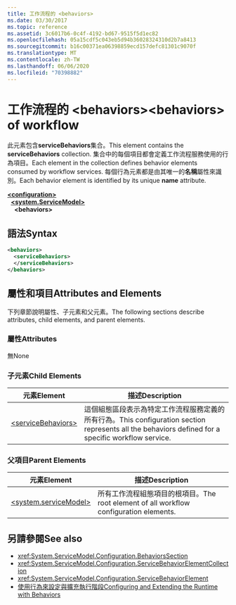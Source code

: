 ```yaml
---
title: 工作流程的 <behaviors>
ms.date: 03/30/2017
ms.topic: reference
ms.assetid: 3c6017b6-0c4f-4192-bd67-9515f5d1ec82
ms.openlocfilehash: 05a15cdf5c043eb5d94b36028324310d2b7a8413
ms.sourcegitcommit: b16c00371ea06398859ecd157defc81301c9070f
ms.translationtype: MT
ms.contentlocale: zh-TW
ms.lasthandoff: 06/06/2020
ms.locfileid: "70398882"
---
```

# <a name="behaviors-of-workflow"></a><span data-ttu-id="1deed-102">工作流程的 \<behaviors></span><span class="sxs-lookup"><span data-stu-id="1deed-102">\<behaviors> of workflow</span></span>
<span data-ttu-id="1deed-103">此元素包含**serviceBehaviors**集合。</span><span class="sxs-lookup"><span data-stu-id="1deed-103">This element contains the **serviceBehaviors** collection.</span></span>  <span data-ttu-id="1deed-104">集合中的每個項目都會定義工作流程服務使用的行為項目。</span><span class="sxs-lookup"><span data-stu-id="1deed-104">Each element in the collection defines behavior elements consumed by workflow services.</span></span> <span data-ttu-id="1deed-105">每個行為元素都是由其唯一的**名稱**屬性來識別。</span><span class="sxs-lookup"><span data-stu-id="1deed-105">Each behavior element is identified by its unique **name** attribute.</span></span>  
  
[**\<configuration>**](../configuration-element.md)\
&nbsp;&nbsp;[**\<system.ServiceModel>**](system-servicemodel-of-workflow.md)\
&nbsp;&nbsp;&nbsp;&nbsp;**\<behaviors>**  
  
## <a name="syntax"></a><span data-ttu-id="1deed-106">語法</span><span class="sxs-lookup"><span data-stu-id="1deed-106">Syntax</span></span>  
  
```xml  
<behaviors>  
  <serviceBehaviors>  
  </serviceBehaviors>  
</behaviors>  
```  
  
## <a name="attributes-and-elements"></a><span data-ttu-id="1deed-107">屬性和項目</span><span class="sxs-lookup"><span data-stu-id="1deed-107">Attributes and Elements</span></span>  
 <span data-ttu-id="1deed-108">下列章節說明屬性、子元素和父元素。</span><span class="sxs-lookup"><span data-stu-id="1deed-108">The following sections describe attributes, child elements, and parent elements.</span></span>  
  
### <a name="attributes"></a><span data-ttu-id="1deed-109">屬性</span><span class="sxs-lookup"><span data-stu-id="1deed-109">Attributes</span></span>  
 <span data-ttu-id="1deed-110">無</span><span class="sxs-lookup"><span data-stu-id="1deed-110">None</span></span>  
  
### <a name="child-elements"></a><span data-ttu-id="1deed-111">子元素</span><span class="sxs-lookup"><span data-stu-id="1deed-111">Child Elements</span></span>  
  
|<span data-ttu-id="1deed-112">元素</span><span class="sxs-lookup"><span data-stu-id="1deed-112">Element</span></span>|<span data-ttu-id="1deed-113">描述</span><span class="sxs-lookup"><span data-stu-id="1deed-113">Description</span></span>|  
|-------------|-----------------|  
|[\<serviceBehaviors>](servicebehaviors-of-workflow.md)|<span data-ttu-id="1deed-114">這個組態區段表示為特定工作流程服務定義的所有行為。</span><span class="sxs-lookup"><span data-stu-id="1deed-114">This configuration section represents all the behaviors defined for a specific workflow service.</span></span>|  
  
### <a name="parent-elements"></a><span data-ttu-id="1deed-115">父項目</span><span class="sxs-lookup"><span data-stu-id="1deed-115">Parent Elements</span></span>  
  
|<span data-ttu-id="1deed-116">元素</span><span class="sxs-lookup"><span data-stu-id="1deed-116">Element</span></span>|<span data-ttu-id="1deed-117">描述</span><span class="sxs-lookup"><span data-stu-id="1deed-117">Description</span></span>|  
|-------------|-----------------|  
|[\<system.serviceModel>](../wcf/system-servicemodel.md)|<span data-ttu-id="1deed-118">所有工作流程組態項目的根項目。</span><span class="sxs-lookup"><span data-stu-id="1deed-118">The root element of all workflow configuration elements.</span></span>|  
  
## <a name="see-also"></a><span data-ttu-id="1deed-119">另請參閱</span><span class="sxs-lookup"><span data-stu-id="1deed-119">See also</span></span>

- <xref:System.ServiceModel.Configuration.BehaviorsSection>
- <xref:System.ServiceModel.Configuration.ServiceBehaviorElementCollection>
- <xref:System.ServiceModel.Configuration.ServiceBehaviorElement>
- [<span data-ttu-id="1deed-120">使用行為來設定與擴充執行階段</span><span class="sxs-lookup"><span data-stu-id="1deed-120">Configuring and Extending the Runtime with Behaviors</span></span>](../../../wcf/extending/configuring-and-extending-the-runtime-with-behaviors.md)
